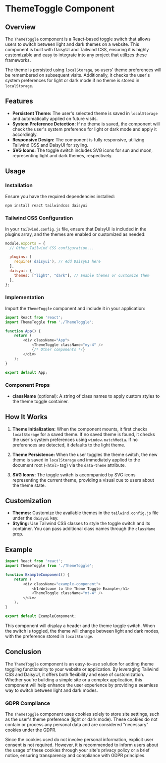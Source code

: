 # ThemeToggle Component

## Overview

The `ThemeToggle` component is a React-based toggle switch that allows users to switch between light and dark themes on a website. This component is built with DaisyUI and Tailwind CSS, ensuring it is highly customizable and easy to integrate into any project that utilizes these frameworks.

The theme is persisted using `localStorage`, so users' theme preferences will be remembered on subsequent visits. Additionally, it checks the user's system preferences for light or dark mode if no theme is stored in `localStorage`.

## Features

- **Persistent Theme:** The user's selected theme is saved in `localStorage` and automatically applied on future visits.
- **System Preference Detection:** If no theme is saved, the component will check the user's system preference for light or dark mode and apply it accordingly.
- **Responsive Design:** The component is fully responsive, utilizing Tailwind CSS and DaisyUI for styling.
- **SVG Icons:** The toggle switch includes SVG icons for sun and moon, representing light and dark themes, respectively.

## Usage

### Installation

Ensure you have the required dependencies installed:

```bash
npm install react tailwindcss daisyui
```

### Tailwind CSS Configuration

In your `tailwind.config.js` file, ensure that DaisyUI is included in the plugins array, and the themes are enabled or customized as needed:

```javascript
module.exports = {
  // Other Tailwind CSS configuration...

  plugins: [
    require('daisyui'), // Add DaisyUI here
  ],
  daisyui: {
    themes: ["light", "dark"], // Enable themes or customize them
  },
};
```

### Implementation

Import the `ThemeToggle` component and include it in your application:

```javascript
import React from 'react';
import ThemeToggle from './ThemeToggle';

function App() {
    return (
        <div className="App">
            <ThemeToggle className="my-4" />
            {/* Other components */}
        </div>
    );
}

export default App;
```

### Component Props

- **className** (optional): A string of class names to apply custom styles to the theme toggle container.

## How It Works

1. **Theme Initialization:** When the component mounts, it first checks `localStorage` for a saved theme. If no saved theme is found, it checks the user's system preferences using `window.matchMedia`. If no preferences are detected, it defaults to the light theme.

2. **Theme Persistence:** When the user toggles the theme switch, the new theme is saved in `localStorage` and immediately applied to the document root (`<html>` tag) via the `data-theme` attribute.

3. **SVG Icons:** The toggle switch is accompanied by SVG icons representing the current theme, providing a visual cue to users about the theme state.

## Customization

- **Themes:** Customize the available themes in the `tailwind.config.js` file under the `daisyui` key.
- **Styling:** Use Tailwind CSS classes to style the toggle switch and its container. You can pass additional class names through the `className` prop.

## Example

```javascript
import React from 'react';
import ThemeToggle from './ThemeToggle';

function ExampleComponent() {
    return (
        <div className="example-component">
            <h1>Welcome to the Theme Toggle Example</h1>
            <ThemeToggle className="mt-4" />
        </div>
    );
}

export default ExampleComponent;
```

This component will display a header and the theme toggle switch. When the switch is toggled, the theme will change between light and dark modes, with the preference stored in `localStorage`.

## Conclusion

The `ThemeToggle` component is an easy-to-use solution for adding theme toggling functionality to your website or application. By leveraging Tailwind CSS and DaisyUI, it offers both flexibility and ease of customization. Whether you're building a simple site or a complex application, this component will help enhance the user experience by providing a seamless way to switch between light and dark modes.

### GDPR Compliance

The `ThemeToggle` component uses cookies solely to store site settings, such as the user's theme preference (light or dark mode). These cookies do not contain or process any personal data and are considered "necessary" cookies under the GDPR.

Since the cookies used do not involve personal information, explicit user consent is not required. However, it is recommended to inform users about the usage of these cookies through your site's privacy policy or a brief notice, ensuring transparency and compliance with GDPR principles.